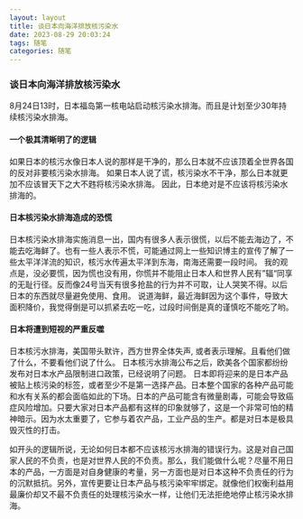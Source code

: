 ```yaml
---
layout: layout
title: 谈日本向海洋排放核污染水
date: 2023-08-29 20:03:24
tags: 随笔
categories: 随笔
---
```


### 谈日本向海洋排放核污染水
8月24日13时，日本福岛第一核电站启动核污染水排海。而且是计划至少30年持续核污染水排海。

#### 一个极其清晰明了的逻辑
如果日本的核污水像日本人说的那样是干净的，那么日本就不应该顶着全世界各国的反对非要核污染水排海。
如果日本人说了谎，核污染水不干净，那么日本就更加不应该冒天下之大不韪将核污染水排海。
因此，日本绝对是不应该将核污染水排海的。

#### 日本核污染水排海造成的恐慌
日本核污染水排海实施消息一出，国内有很多人表示很慌，以后不能去海边了，不能去吃海鲜了。也有一些人表示不慌，可能通过网上一些知识博主的宣传了解了一些太平洋洋流的知识，核污水传遍太平洋到东海，南海还需要一段时间。
我的观点是，没必要慌，因为慌也没有用，你慌并不能阻止日本人和世界人民有”辐“同享的无耻行径。反而像24号当天有很多抢盐的行为并不可取，让人哭笑不得。以后日本的东西就尽量避免使用、食用。
说道海鲜，最近海鲜因为这个事件，导致大面积降价，我觉得倒是可以抓紧去吃一吃，过段时间倒是真的谨慎吃不能吃了哟。

#### 日本将遭到短视的严重反噬
日本核污水排海，美国带头默许，西方世界全体失声, 或者表示理解。且看他们做了什么，不要看他们说了什么。
日本核污水排海公布之后，欧美各个国家都纷纷发布对日本水产品限制进口政策，已经说明了问题。
日本即将迎来的是日本产品被贴上核污染的标签，或者至少不是第一选择产品。日本整个国家的各种产品可能和水有关系的都会面临如此的下场。日本的产品可能含有微量剧毒，可能会导致癌症风险增加。只要大家对日本产品都有这样的印象就够了，这是一个非常可怕的精神暗示。因为水太重要了，它参与着农产品，工业产品的生产。都是对日本是极具毁灭性的打击。


如开头的逻辑所说，无论如何日本都不应该核污水排海的错误行为。这是对自己国家人民的不负责，也是对世界人民的不负责。那么，我们能做什么呢？尽量不用日本的产品，一方面是对自身健康的考量，另一方面也是对日本这种不负责任的行为的沉默抵抗。另外，宣传更要让日本产品与核污染牢牢绑定。就像他们权衡利益用最廉价却又不最不负责任的处理核污染水一样，让他们无法拒绝地停止核污染水排海。
